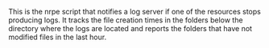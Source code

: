 This is the nrpe script that notifies a log server if one of the resources stops producing logs. It tracks the file creation times in the folders below the directory where the logs are located and reports the folders that have not modified files in the last hour.
